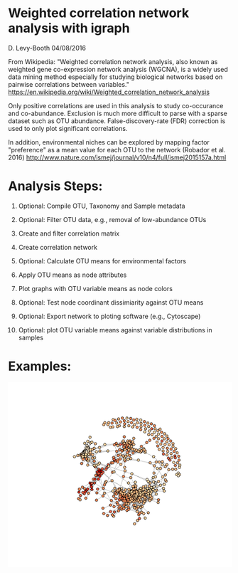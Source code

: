 # Weighted correlation network analysis with igraph

D. Levy-Booth 04/08/2016


From Wikipedia: "Weighted correlation network analysis, also known as weighted gene co-expression network analysis (WGCNA), is a widely used data mining method especially for studying biological networks based on pairwise correlations between variables."
https://en.wikipedia.org/wiki/Weighted_correlation_network_analysis 

Only positive correlations are used in this analysis to study
co-occurance and co-abundance. Exclusion is much more difficult to parse with a sparse dataset such as OTU abundance. False-discovery-rate (FDR) correction is used to only plot significant correlations. 

In addition, environmental niches can be explored by mapping factor "preference" as a mean value for each OTU to the network (Robador et al. 2016) http://www.nature.com/ismej/journal/v10/n4/full/ismej2015157a.html

# Analysis Steps: 

1. Optional: Compile OTU, Taxonomy and Sample metadata

2. Optional: Filter OTU data, e.g., removal of low-abundance OTUs

3. Create and filter correlation matrix

4. Create correlation network

5. Optional: Calculate OTU means for environmental factors

6. Apply OTU means as node attributes

7. Plot graphs with OTU variable means as node colors 

8. Optional: Test node coordinant dissimiarity against OTU means

9. Optional: Export network to ploting software (e.g., Cytoscape)

10. Optional: plot OTU variable means against variable distributions in samples 


# Examples: 
![Mean available Phosphorus preference in active OTUS](img/AP_network.png)
